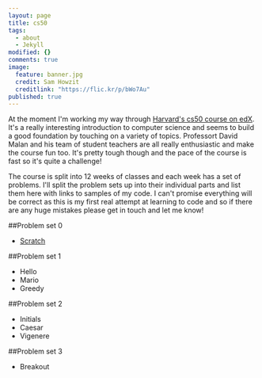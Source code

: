 ```yaml
---
layout: page
title: cs50
tags: 
  - about
  - Jekyll
modified: {}
comments: true
image: 
  feature: banner.jpg
  credit: Sam Howzit
  creditlink: "https://flic.kr/p/bWo7Au"
published: true
---
```


At the moment I'm working my way through [Harvard's cs50 course on edX](https://www.edx.org/course/introduction-computer-science-harvardx-cs50x). It's a really interesting introduction to computer science and seems to build a good foundation by touching on a variety of topics. Professort David Malan and his team of student teachers are all really enthusiastic and make the course fun too. It's pretty tough though and the pace of the course is fast so it's quite a challenge!

The course is split into 12 weeks of classes and each week has a set of problems. I'll split the problem sets up into their individual parts and list them here with links to samples of my code. I can't promise everything will be correct as this is my first real attempt at learning to code and so if there are any huge mistakes please get in touch and let me know!

##Problem set 0
- [Scratch](http://scratch.mit.edu/projects/42645350/)

##Problem set 1
- Hello
- Mario
- Greedy

##Problem set 2
- Initials
- Caesar
- Vigenere

##Problem set 3
- Breakout
